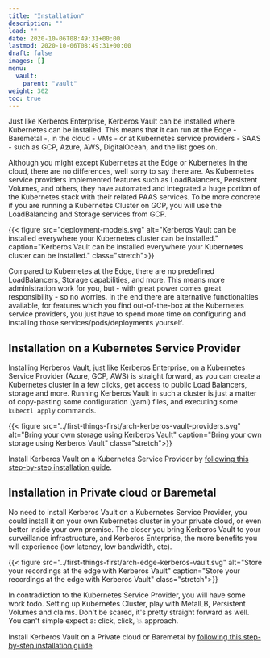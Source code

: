 ```yaml
---
title: "Installation"
description: ""
lead: ""
date: 2020-10-06T08:49:31+00:00
lastmod: 2020-10-06T08:49:31+00:00
draft: false
images: []
menu:
  vault:
    parent: "vault"
weight: 302
toc: true
---
```


Just like Kerberos Enterprise, Kerberos Vault can be installed where Kubernetes can be installed. This means that it can run at the Edge - Baremetal -, in the cloud - VMs - or at Kubernetes service providers - SAAS - such as GCP, Azure, AWS, DigitalOcean, and the list goes on.

Although you might except Kubernetes at the Edge or Kubernetes in the cloud, there are no differences, well sorry to say there are. As Kubernetes service providers implemented features such as LoadBalancers, Persistent Volumes, and others, they have automated and integrated a huge portion of the Kubernetes stack with their related PAAS services. To be more concrete if you are running a Kubernetes Cluster on GCP, you will use the LoadBalancing and Storage services from GCP.

{{< figure src="deployment-models.svg" alt="Kerberos Vault can be installed everywhere your Kubernetes cluster can be installed." caption="Kerberos Vault can be installed everywhere your Kubernetes cluster can be installed." class="stretch">}}

Compared to Kubernetes at the Edge, there are no predefined LoadBalancers, Storage capabilities, and more. This means more administration work for you, but - with great power comes great responsibility - so no worries. In the end there are alternative functionalties available, for features which you find out-of-the-box at the Kubernetes service providers, you just have to spend more time on configuring and installing those services/pods/deployments yourself.

## Installation on a Kubernetes Service Provider

Installing Kerberos Vault, just like Kerberos Enterprise, on a Kubernetes Service Provider (Azure, GCP, AWS) is straight forward, as you can create a Kubernetes cluster in a few clicks, get access to public Load Balancers, storage and more. Running Kerberos Vault in such a cluster is just a matter of copy-pasting some configuration (yaml) files, and executing some `kubectl apply` commands.

{{< figure src="../first-things-first/arch-kerberos-vault-providers.svg" alt="Bring your own storage using Kerberos Vault" caption="Bring your own storage using Kerberos Vault" class="stretch">}}

Install Kerberos Vault on a Kubernetes Service Provider by [following this step-by-step installation guide](/storage/installation-cloud).

## Installation in Private cloud or Baremetal

No need to install Kerberos Vault on a Kubernetes Service Provider, you could install it on your own Kubernetes cluster in your private cloud, or even better inside your own premise. The closer you bring Kerberos Vault to your surveillance infrastructure, and Kerberos Enterprise, the more benefits you will experience (low latency, low bandwidth, etc).

{{< figure src="../first-things-first/arch-edge-kerberos-vault.svg" alt="Store your recordings at the edge with Kerberos Vault" caption="Store your recordings at the edge with Kerberos Vault" class="stretch">}}

In contradiction to the Kubernetes Service Provider, you will have some work todo. Setting up Kubernetes Cluster, play with MetalLB, Persistent Volumes and claims. Don't be scared, it's pretty straight forward as well. You can't simple expect a: click, click, 💥 approach.

Install Kerberos Vault on a Private cloud or Baremetal by [following this step-by-step installation guide](/vault/installation-edge).

